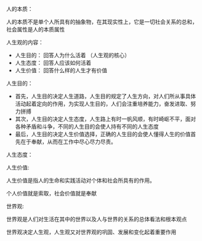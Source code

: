 

人的本质：

人的本质不是单个人所具有的抽象物，在其现实性上，它是一切社会关系的总和，社会属性是人的本质属性





人生观的内容：

- 人生目的： 回答人为什么活着 （人生观的核心）
- 人生态度： 回答人应该如何活着
- 人生价值： 回答什么样的人生才有价值





人生目的：

- 首先，人生目的决定人生道路，人生目的规定了人生方向，对人们所从事具体活动起着定向的作用，为实现人生目的，人们会注重培养能力，奋发进取、努力拼搏
- 其次，人生目的决定人生态度，人生路上有时一帆风顺，有时崎岖不平，面对各种矛盾和斗争，不同的人生目的会使人持有不同的人生态度
- 最后，人生目的决定人生价值选择，正确的人生目的会使人懂得人生的价值首先在于奉献，从而在工作中尽心尽力尽责。



人生态度：



人生价值:

人生价值是指人的生命和实践活动对个体和社会所具有的作用。

个人价值就是索取，社会价值就是奉献





世界观:

世界观是人们对生活在其中的世界以及人与世界的关系的总体看法和根本观点

世界观决定人生观，人生观又对世界观的巩固、发展和变化起着重要作用